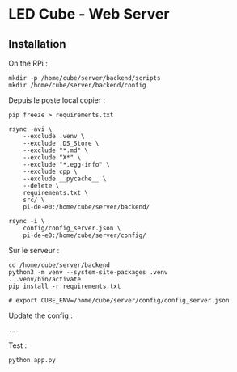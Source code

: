 LED Cube - Web Server
=====================

## Installation

On the RPi :

    mkdir -p /home/cube/server/backend/scripts
    mkdir /home/cube/server/backend/config

Depuis le poste local copier : 
   
    pip freeze > requirements.txt

    rsync -avi \
        --exclude .venv \
        --exclude .DS_Store \
        --exclude "*.md" \
        --exclude "X*" \
        --exclude "*.egg-info" \
        --exclude cpp \
        --exclude __pycache__ \
        --delete \
        requirements.txt \
        src/ \
        pi-de-e0:/home/cube/server/backend/

    rsync -i \
        config/config_server.json \
        pi-de-e0:/home/cube/server/config/


Sur le serveur : 

    cd /home/cube/server/backend
    python3 -m venv --system-site-packages .venv
    . .venv/bin/activate
    pip install -r requirements.txt

    # export CUBE_ENV=/home/cube/server/config/config_server.json

Update the config : 

    ...

Test : 

    python app.py

